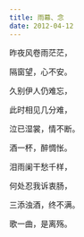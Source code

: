 ```yaml
---
title: 雨幕、念
date: 2012-04-12
---
```


昨夜风卷雨茫茫，

隔窗望，心不安。

久别伊人仍难忘，

此时相见几分难，

泣已湿裳，情不断。

酒一杯，醉惆怅。

泪雨阑干愁千样，

何处忍我诉衷肠，

三添浊酒，终不满。

歌一曲，是离殇。
